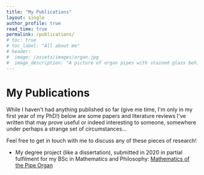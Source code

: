 ```yaml
---
title: "My Publications"
layout: single
author_profile: true
read_time: true
permalink: /publications/
# toc: true
# toc_label: "All about me"
# header:
#  image: /assets/images/organ.jpg
#  image_description: "A picture of organ pipes with stained glass behind"
---
```


# My Publications


While I haven't had anything published so far (give me time, I'm only in my first year of my PhD!) below are some papers and literature reviews I've written that may prove useful or indeed interesting to someone, somewhere under perhaps a strange set of circumstances...


Feel free to get in touch with me to discuss any of these pieces of research!



* My degree project (like a dissertation), submitted in 2020 in partial fulfilment for my BSc in Mathematics and Philosophy: [Mathematics of the Pipe Organ](https://ethankelly.github.io/assets/MathematicsOfThePipeOrgan.pdf)
